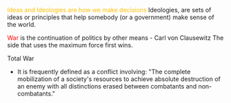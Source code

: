 <span style="color:#ffc000">Ideas and Ideologies are how we make decisions</span>
				Ideologies, are sets of ideas or principles that help somebody (or a government) make sense of the world.

<span style="color:#ff0000">War</span> is the continuation of politics by other means 
				- Carl von Clausewitz
The side that uses the maximum force first wins.

Total War
- It is frequently defined as a conflict involving:
"The complete mobilization of a society's resources to achieve absolute destruction of an enemy with all distinctions erased between combatants and non-combatants."